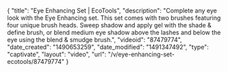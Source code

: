 {
    "title": "Eye Enhancing Set | EcoTools",
    "description": "Complete any eye look with the Eye Enhancing set. This set comes with two brushes featuring four unique brush heads. Sweep shadow and apply gel with the shade & define brush, or blend medium eye shadow above the lashes and below the eye using the blend & smudge brush.",
    "videoid": "87479774",
    "date_created": "1490653259",
    "date_modified": "1491347492",
    "type": "captivate",
    "layout": "video",
    "url": "\/v\/eye-enhancing-set-ecotools\/87479774"
}